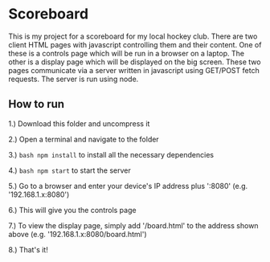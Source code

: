 # Scoreboard

This is my project for a scoreboard for my local hockey club.
There are two client HTML pages with javascript controlling them and their content.
One of these is a controls page which will be run in a browser on a laptop.
The other is a display page which will be displayed on the big screen.
These two pages communicate via a server written in javascript using GET/POST fetch requests.
The server is run using node.

## How to run

1.) Download this folder and uncompress it

2.) Open a terminal and navigate to the folder

3.) ``` bash
    npm install
    ```
to install all the necessary dependencies

4.) ``` bash
    npm start
    ```
to start the server

5.) Go to a browser and enter your device's IP address plus ':8080' (e.g. '192.168.1.x:8080')

6.) This will give you the controls page

7.) To view the display page, simply add '/board.html' to the address shown above (e.g. '192.168.1.x:8080/board.html')

8.) That's it!
